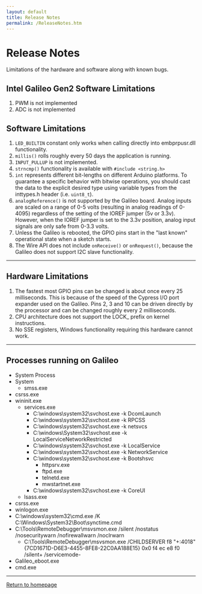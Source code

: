 ```yaml
---
layout: default
title: Release Notes
permalink: /ReleaseNotes.htm
---
```


<div class="jumbotron">
  <div class="container">
    <h1>Release Notes</h1>
    <p>Limitations of the hardware and software along with known bugs.</p>
  </div>
</div>
<div class="container">
  <h2>Intel Galileo Gen2 Software Limitations</h2>
  <p>
    <ol>
      <li>PWM is not implemented</li>
      <li>ADC is not implemented</li>
    </ol>
  </p>

  <h2>Software Limitations</h2>
  <p>
    <ol>
      <li>
        <code>LED_BUILTIN</code> constant only works when calling directly into embprpusr.dll functionality.
      </li>
      <li>
        <code>millis()</code> rolls roughly every 50 days the application is running.
      </li>
      <li>
        <code>INPUT_PULLUP</code> is not implemented.
      </li>
      <li>
        <code>strncmp()</code> functionality is available with <code>#include &lt;string.h&gt;</code>
      </li>
      <li>
        <code>int</code> represents different bit-lengths on different Arduino platforms. To guarantee a specific behavior with bitwise operations, you should cast the data to the explicit desired type using variable types from the inttypes.h header (i.e. <code>uint8_t</code>).
      </li>
      <li>
        <code>analogReference()</code> is not supported by the Galileo board.  Analog inputs are scaled on a range of 0-5 volts (resulting in analog readings of 0-4095) regardless of the setting of the IOREF jumper (5v or 3.3v). However, when the IOREF jumper is set to the 3.3v position, analog input signals are only safe from 0-3.3 volts.
      </li>
      <li>
        Unless the Galileo is rebooted, the GPIO pins start in the "last known" operational state when a sketch starts.
      </li>
      <li>
        The Wire API does not include <code>onReceive()</code> or <code>onRequest()</code>, because the Galileo does not support I2C slave functionality.
      </li>
    </ol>
  </p>
  <hr/>

  <h2>Hardware Limitations</h2>
  <p>
    <ol>
      <li>The fastest most GPIO pins can be changed is about once every 25 milliseconds. This is because of the speed of the Cypress I/O port expander used on the Galileo. Pins 2, 3 and 10 can be driven directly by the processor and can be changed roughly every 2 milliseconds.</li>
      <li>CPU architecture does not support the LOCK_ prefix on kernel instructions.</li>
      <li>No SSE registers, Windows functionality requiring this hardware cannot work.</li>
    </ol>
  </p>
  <hr/>

  <h2>Processes running on Galileo</h2>
  <p>
    <ul>
      <li>System Process</li>
      <li>
        System
        <ul>
          <li>smss.exe</li>
		</ul>
      </li>
      <li>csrss.exe</li>
      <li>
        wininit.exe
        <ul>
          <li>
            services.exe
            <ul>
              <li>C:\windows\system32\svchost.exe -k DcomLaunch</li>
              <li>C:\windows\system32\svchost.exe -k RPCSS</li>
              <li>C:\windows\system32\svchost.exe -k netsvcs</li>
              <li>C:\windows\System32\svchost.exe -k LocalServiceNetworkRestricted</li>
              <li>C:\windows\system32\svchost.exe -k LocalService</li>
              <li>C:\windows\system32\svchost.exe -k NetworkService</li>
              <li>
                C:\windows\system32\svchost.exe -k Bootshsvc
                <ul>
                  <li>httpsrv.exe</li>
                  <li>ftpd.exe</li>
                  <li>telnetd.exe</li>
                  <li>mwstartnet.exe</li>
                </ul>
              </li>
              <li>C:\windows\system32\svchost.exe -k CoreUI</li>
			</ul>
          </li>
          <li>lsass.exe</li>
		</ul>
      </li>
      <li>csrss.exe</li>
      <li>winlogon.exe</li>
      <li>C:\windows\system32\cmd.exe  /K C:\Windows\System32\Boot\synctime.cmd</li>
      <li>
        C:\Tools\RemoteDebugger\msvsmon.exe  /silent /nostatus /nosecuritywarn /nofirewallwarn /noclrwarn
        <ul>
          <li>C:\Tools\RemoteDebugger\msvsmon.exe /CHILDSERVER f8 "+:4018" {7CD1671D-D6E3-4455-8FE8-22C0AA188E15} 0x0 f4 ec e8 f0 /silent+ /servicemode-</li>
        </ul>
	  </li>
      <li>Galileo_eboot.exe</li>
      <li>cmd.exe</li>
    </ul>
  </p>
  <hr/>
  <a class="btn btn-default" href="index.htm" role="button">Return to homepage</a>
